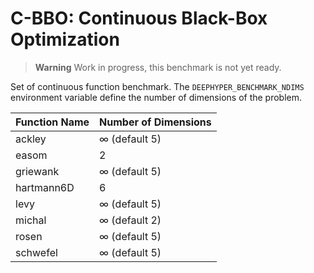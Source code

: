 # C-BBO: Continuous Black-Box Optimization

> **Warning**
> Work in progress, this benchmark is not yet ready.

Set of continuous function benchmark. The `DEEPHYPER_BENCHMARK_NDIMS` environment variable define the number of dimensions of the problem.

| Function Name | Number of Dimensions  |
| ------------- | --------------------- |
| ackley        | $\infty$ (default 5)  |
| easom         | 2                     |
| griewank      | $\infty$ (default 5)  |
| hartmann6D    | 6                     |
| levy          | $\infty$ (default 5)  |
| michal        | $\infty$ (default 2)  |
| rosen         | $\infty$ (default 5)  |
| schwefel      | $\infty$ (default 5)  |